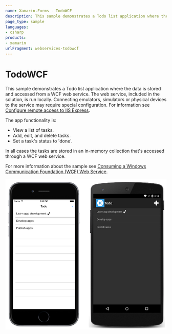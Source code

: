 ```yaml
---
name: Xamarin.Forms - TodoWCF
description: This sample demonstrates a Todo list application where the data is stored and accessed from a WCF web service.
page_type: sample
languages:
- csharp
products:
- xamarin
urlFragment: webservices-todowcf
---
```

# TodoWCF

This sample demonstrates a Todo list application where the data is stored and accessed from a WCF web service. The web service, included in the solution, is run locally. Connecting emulators, simulators or physical devices to the service may require special configuration. For information see [Configure remote access to IIS Express](https://docs.microsoft.com/xamarin/xamarin-forms/data-cloud/consuming/wcf#configure-remote-access-to-iis-express).

The app functionality is:

- View a list of tasks.
- Add, edit, and delete tasks.
- Set a task's status to 'done'.

In all cases the tasks are stored in an in-memory collection that's accessed through a WCF web service.

For more information about the sample see [Consuming a Windows Communication Foundation (WCF) Web Service](https://docs.microsoft.com/xamarin/xamarin-forms/data-cloud/web-services/wcf).

![TodoWCF application screenshot](Screenshots/01All.png "TodoWCF application screenshot")
